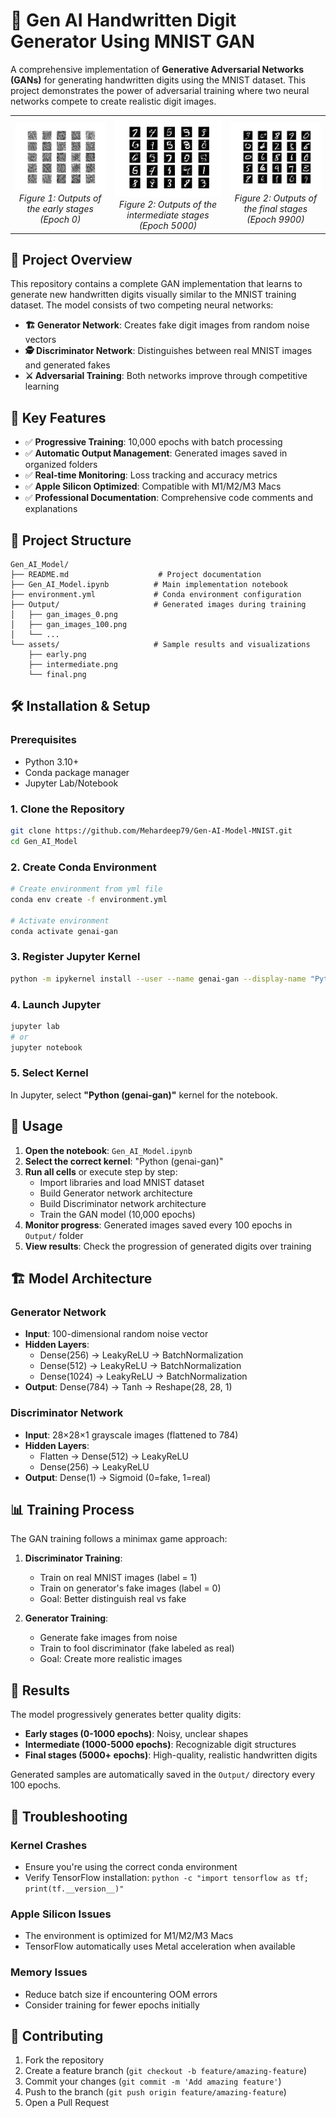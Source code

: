 # 🎨 Gen AI Handwritten Digit Generator Using MNIST GAN



A comprehensive implementation of **Generative Adversarial Networks (GANs)** for generating handwritten digits using the MNIST dataset. This project demonstrates the power of adversarial training where two neural networks compete to create realistic digit images.

<table>
  <tr>
    <td align="center">
      <img src="assets/early.png" width="100%" alt="early stage"><br>
      <em>Figure 1: Outputs of the early stages (Epoch 0)</em>
    </td>
    <td align="center">
      <img src="assets/intermidiate.png" width="100%" alt="intermidiate"><br>
      <em>Figure 2: Outputs of the intermediate stages (Epoch 5000)</em>
    </td>
      <td align="center">
      <img src="assets/final.png" width="100%" alt="final"><br>
      <em>Figure 2: Outputs of the final stages (Epoch 9900)</em>
    </td>
  </tr>
</table>


## 🚀 Project Overview

This repository contains a complete GAN implementation that learns to generate new handwritten digits visually similar to the MNIST training dataset. The model consists of two competing neural networks:

- **🏗️ Generator Network**: Creates fake digit images from random noise vectors
- **🕵️ Discriminator Network**: Distinguishes between real MNIST images and generated fakes
- **⚔️ Adversarial Training**: Both networks improve through competitive learning

## 🎯 Key Features

- ✅ **Progressive Training**: 10,000 epochs with batch processing
- ✅ **Automatic Output Management**: Generated images saved in organized folders
- ✅ **Real-time Monitoring**: Loss tracking and accuracy metrics
- ✅ **Apple Silicon Optimized**: Compatible with M1/M2/M3 Macs
- ✅ **Professional Documentation**: Comprehensive code comments and explanations

## 📁 Project Structure

```
Gen_AI_Model/
├── README.md                    # Project documentation
├── Gen_AI_Model.ipynb          # Main implementation notebook
├── environment.yml             # Conda environment configuration
├── Output/                     # Generated images during training
│   ├── gan_images_0.png
│   ├── gan_images_100.png
│   └── ...
└── assets/                     # Sample results and visualizations
    ├── early.png
    ├── intermediate.png
    └── final.png
```

## 🛠️ Installation & Setup

### Prerequisites
- Python 3.10+
- Conda package manager
- Jupyter Lab/Notebook

### 1. Clone the Repository
```bash
git clone https://github.com/Mehardeep79/Gen-AI-Model-MNIST.git
cd Gen_AI_Model
```

### 2. Create Conda Environment
```bash
# Create environment from yml file
conda env create -f environment.yml

# Activate environment
conda activate genai-gan
```

### 3. Register Jupyter Kernel
```bash
python -m ipykernel install --user --name genai-gan --display-name "Python (genai-gan)"
```

### 4. Launch Jupyter
```bash
jupyter lab
# or
jupyter notebook
```

### 5. Select Kernel
In Jupyter, select **"Python (genai-gan)"** kernel for the notebook.

## 🚀 Usage

1. **Open the notebook**: `Gen_AI_Model.ipynb`
2. **Select the correct kernel**: "Python (genai-gan)"
3. **Run all cells** or execute step by step:
   - Import libraries and load MNIST dataset
   - Build Generator network architecture
   - Build Discriminator network architecture  
   - Train the GAN model (10,000 epochs)
4. **Monitor progress**: Generated images saved every 100 epochs in `Output/` folder
5. **View results**: Check the progression of generated digits over training

## 🏗️ Model Architecture

### Generator Network
- **Input**: 100-dimensional random noise vector
- **Hidden Layers**: 
  - Dense(256) → LeakyReLU → BatchNormalization
  - Dense(512) → LeakyReLU → BatchNormalization  
  - Dense(1024) → LeakyReLU → BatchNormalization
- **Output**: Dense(784) → Tanh → Reshape(28, 28, 1)

### Discriminator Network
- **Input**: 28×28×1 grayscale images (flattened to 784)
- **Hidden Layers**:
  - Flatten → Dense(512) → LeakyReLU
  - Dense(256) → LeakyReLU
- **Output**: Dense(1) → Sigmoid (0=fake, 1=real)

## 📊 Training Process

The GAN training follows a minimax game approach:

1. **Discriminator Training**:
   - Train on real MNIST images (label = 1)
   - Train on generator's fake images (label = 0)
   - Goal: Better distinguish real vs fake

2. **Generator Training**:
   - Generate fake images from noise
   - Train to fool discriminator (fake labeled as real)
   - Goal: Create more realistic images

## 🎨 Results

The model progressively generates better quality digits:

- **Early stages (0-1000 epochs)**: Noisy, unclear shapes
- **Intermediate (1000-5000 epochs)**: Recognizable digit structures
- **Final stages (5000+ epochs)**: High-quality, realistic handwritten digits

Generated samples are automatically saved in the `Output/` directory every 100 epochs.



## 🐛 Troubleshooting

### Kernel Crashes
- Ensure you're using the correct conda environment
- Verify TensorFlow installation: `python -c "import tensorflow as tf; print(tf.__version__)"`

### Apple Silicon Issues
- The environment is optimized for M1/M2/M3 Macs
- TensorFlow automatically uses Metal acceleration when available

### Memory Issues
- Reduce batch size if encountering OOM errors
- Consider training for fewer epochs initially

## 🤝 Contributing

1. Fork the repository
2. Create a feature branch (`git checkout -b feature/amazing-feature`)
3. Commit your changes (`git commit -m 'Add amazing feature'`)
4. Push to the branch (`git push origin feature/amazing-feature`)
5. Open a Pull Request


